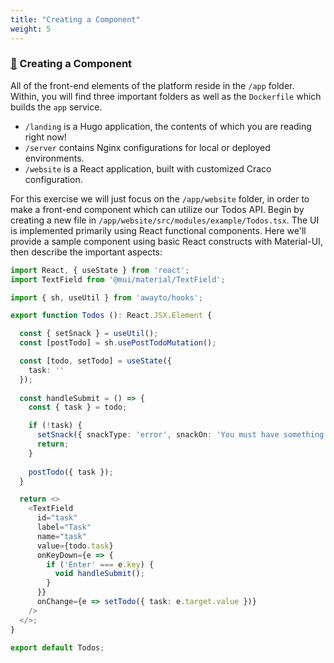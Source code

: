 ```yaml
---
title: "Creating a Component"
weight: 5
---
```


### [&#128279;](#creating-a-component) Creating a Component

All of the front-end elements of the platform reside in the `/app` folder. Within, you will find three important folders as well as the `Dockerfile` which builds the `app` service. 

- `/landing` is a Hugo application, the contents of which you are reading right now!
- `/server` contains Nginx configurations for local or deployed environments.
- `/website` is a React application, built with customized Craco configuration.

For this exercise we will just focus on the `/app/website` folder, in order to make a front-end component which can utilize our Todos API. Begin by creating a new file in `/app/website/src/modules/example/Todos.tsx`. The UI is implemented primarily using React functional components.  Here we'll provide a sample component using basic React constructs with Material-UI, then describe the important aspects:

```typescript
import React, { useState } from 'react';
import TextField from '@mui/material/TextField';

import { sh, useUtil } from 'awayto/hooks';

export function Todos (): React.JSX.Element {

  const { setSnack } = useUtil();
  const [postTodo] = sh.usePostTodoMutation();

  const [todo, setTodo] = useState({
    task: ''
  });
  
  const handleSubmit = () => {
    const { task } = todo;

    if (!task) {
      setSnack({ snackType: 'error', snackOn: 'You must have something todo!' });
      return;
    }
    
    postTodo({ task });
  }

  return <>
    <TextField
      id="task"
      label="Task"
      name="task"
      value={todo.task}
      onKeyDown={e => {
        if ('Enter' === e.key) {
          void handleSubmit();
        }
      }}
      onChange={e => setTodo({ task: e.target.value })}
    />
  </>;
}

export default Todos;
```
